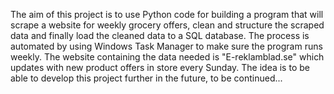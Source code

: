 The aim of this project is to use Python code for building a program that will scrape a website for weekly grocery offers, clean and structure the scraped data and finally load the cleaned data to a SQL database. The process is automated by using Windows Task Manager to make sure the program runs weekly. The website containing the data needed is "E-reklamblad.se" which updates with new product offers in store every Sunday. The idea is to be able to develop this project further in the future, to be continued...
